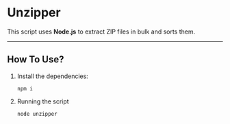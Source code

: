 # Unzipper

This script uses **Node.js** to extract ZIP files in bulk and sorts them.

---

## How To Use?

1. Install the dependencies:
   ```npm
   npm i
   ```
2. Running the script
   ```node
   node unzipper
   ``` 
